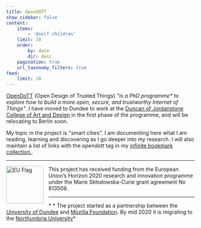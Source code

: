 ```yaml
---
title: OpenDOTT
show_sidebar: false
content:
    items:
        - '@self.children'
    limit: 20
    order:
        by: date
        dir: desc
    pagination: true
    url_taxonomy_filters: true
feed:
    limit: 10
---
```


[OpenDoTT](https://opendott.org) (Open Design of Trusted Things) *"is a PhD programme\* to explore how to build a more open, secure, and trustworthy Internet of Things"*. I have moved to Dundee to work at the [Duncan of Jordanstone College of Art and Design](https://www.dundee.ac.uk/djcad/) in the first phase of the programme, and will be relocating to Berlin soon.

My topic in the project is "smart cities". I am documenting here what I am reading, learning and discovering as I go deeper into my research. I will also maintain a list of links with the *opendott* tag in my [infinite bookmark collection.](https://links.efeefe.me/?searchtags=opendott).

---

<div class='europe'>
		<img src="https://sites.dundee.ac.uk/opendott/wp-content/uploads/sites/107/2018/10/flag_yellow_low.jpg" align="left" width="100px" alt='EU Flag' style="padding-right:10px" /> This project has received funding from the European Union’s Horizon 2020 research and innovation programme under the Marie Skłodowska-Curie grant agreement No 813508.
	</div>

---

\* * The project started as a partnership between the [University of Dundee](https://www.dundee.ac.uk) and [Mozilla Foundation](https://foundation.mozilla.org/en/). By mid 2020 it is migrating to the [Northumbria University](https://www.northumbria.ac.uk/)*